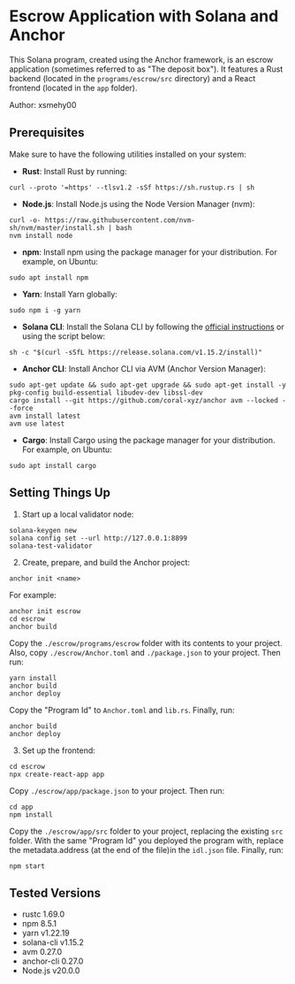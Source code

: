 # Escrow Application with Solana and Anchor

This Solana program, created using the Anchor framework, is an escrow application (sometimes referred to as "The deposit box"). It features a Rust backend (located in the `programs/escrow/src` directory) and a React frontend (located in the `app` folder).

Author: xsmehy00

## Prerequisites

Make sure to have the following utilities installed on your system:

- **Rust**: Install Rust by running:

```
curl --proto '=https' --tlsv1.2 -sSf https://sh.rustup.rs | sh
```

- **Node.js**: Install Node.js using the Node Version Manager (nvm):
```
curl -o- https://raw.githubusercontent.com/nvm-sh/nvm/master/install.sh | bash
nvm install node
```

- **npm**: Install npm using the package manager for your distribution. For example, on Ubuntu:
```
sudo apt install npm
```

- **Yarn**: Install Yarn globally:

```
sudo npm i -g yarn
```


- **Solana CLI**: Install the Solana CLI by following the [official instructions](https://docs.solana.com/cli/install-solana-cli-tools) or using the script below:

```
sh -c "$(curl -sSfL https://release.solana.com/v1.15.2/install)"
```

- **Anchor CLI**: Install Anchor CLI via AVM (Anchor Version Manager):

```
sudo apt-get update && sudo apt-get upgrade && sudo apt-get install -y pkg-config build-essential libudev-dev libssl-dev
cargo install --git https://github.com/coral-xyz/anchor avm --locked --force
avm install latest
avm use latest
```

- **Cargo**: Install Cargo using the package manager for your distribution. For example, on Ubuntu:

```
sudo apt install cargo
```

## Setting Things Up

1. Start up a local validator node:

```
solana-keygen new
solana config set --url http://127.0.0.1:8899
solana-test-validator
```

2. Create, prepare, and build the Anchor project:
```
anchor init <name>
```
For example:
```
anchor init escrow
cd escrow
anchor build
```
Copy the `./escrow/programs/escrow` folder with its contents to your project. Also, copy `./escrow/Anchor.toml` and `./package.json` to your project. Then run:
```
yarn install
anchor build
anchor deploy
```
Copy the "Program Id" to `Anchor.toml` and `lib.rs`. Finally, run:

```
anchor build
anchor deploy
```

3. Set up the frontend:

```
cd escrow
npx create-react-app app
```
Copy `./escrow/app/package.json` to your project. Then run:

```
cd app
npm install
```
Copy the `./escrow/app/src` folder to your project, replacing the existing `src` folder.
With the same "Program Id" you deployed the program with, replace the metadata.address (at the end of the file)in the `idl.json` file. 
Finally, run:

```
npm start
```

## Tested Versions

- rustc 1.69.0
- npm 8.5.1
- yarn v1.22.19
- solana-cli v1.15.2
- avm 0.27.0
- anchor-cli 0.27.0
- Node.js v20.0.0
